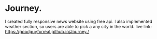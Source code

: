 # Journey.
I created fully responsive news website using free api. I also implemented weather section, so users are able to pick a any city in the world.
live link: https://goodguyforreal.github.io/Journey./
